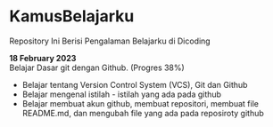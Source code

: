 # KamusBelajarku
Repository Ini Berisi Pengalaman Belajarku di Dicoding

**18 February 2023**  
Belajar Dasar git dengan Github. (Progres 38%)
  * Belajar tentang Version Control System (VCS), Git dan Github
  * Belajar mengenal istilah - istilah yang ada pada github
  * Belajar membuat akun github, membuat repositori, membuat file README.md, dan mengubah file yang ada pada reposiroty github
